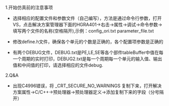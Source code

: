 1.开始仿真前的注意事项
- 选择相应的配置文件和参数文件（自己编写），方法是通过命令行参数，打开VS，点击解决方案管理器下面的HGRA401->右击->属性->调试->命令参数->填写两个文件的名称(空格隔开),示例：config_ori.txt parameter_file.txt

- 修改define.h文件，确保各个单元的个数是正确的，各个配置项参数是正确的

- 有两个DEBUG文件，DEBUG.txt是PE,LE,SE等各个部件tableBuffer中值在每一个周期的实时打印，DEBUG2.txt是每一个周期每一个单元的输入值、输出值和中间值的打印，请选择相应的文件debug.


2.Q&A
- 出现C4996错误，将 _CRT_SECURE_NO_WARNINGS 复制下来，打开解决方案属性->C/C++->预处理器->预处理器定义->添加复制下来的字段（分号隔开）
